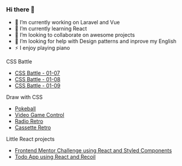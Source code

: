 ### Hi there 👋

- 🔭 I’m currently working on Laravel and Vue
- 🌱 I’m currently learning React
- 👯 I’m looking to collaborate on awesome projects
- 🤔 I’m looking for help with Design patterns and inprove my English
- ⚡ I enjoy playing piano



CSS Battle
- [CSS Battle - 01-07](https://darwinsalinas.github.io/B01_07/)
- [CSS Battle - 01-08](https://darwinsalinas.github.io/B01_08/)
- [CSS Battle - 01-09](https://darwinsalinas.github.io/B1_T9/index)

Draw with CSS
- [Pokeball](https://darwinsalinas.github.io/pokebola-con-css/)
- [Video Game Control](https://darwinsalinas.github.io/game-control-css/)
- [Radio Retro](https://darwinsalinas.github.io/radio-retro-css/index.html)
- [Cassette Retro](https://darwinsalinas.github.io/cassette-retro-css/index.html)


Little React projects
- [Frontend Mentor Challenge using React and Styled Components](https://data-storage.now.sh/)
- [Todo App using React and Recoil](https://todo-app-recoil.dsalinas.vercel.app/)
